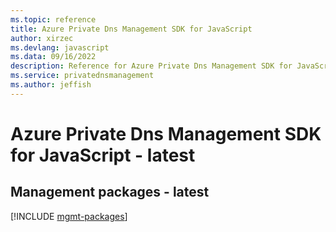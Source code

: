 ```yaml
---
ms.topic: reference
title: Azure Private Dns Management SDK for JavaScript
author: xirzec
ms.devlang: javascript
ms.data: 09/16/2022
description: Reference for Azure Private Dns Management SDK for JavaScript
ms.service: privatednsmanagement
ms.author: jeffish
---
```

# Azure Private Dns Management SDK for JavaScript - latest

## Management packages - latest
[!INCLUDE [mgmt-packages](private-dns-management-mgmt-index.md)]